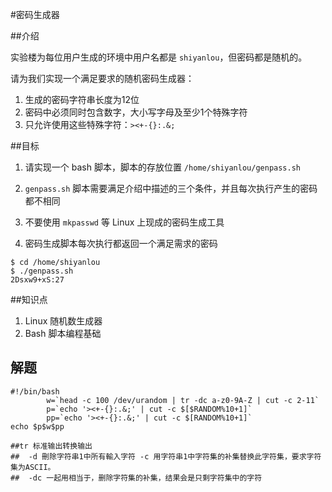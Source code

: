 #密码生成器

##介绍

实验楼为每位用户生成的环境中用户名都是 `shiyanlou`，但密码都是随机的。

请为我们实现一个满足要求的随机密码生成器：

1. 生成的密码字符串长度为12位
2. 密码中必须同时包含数字，大小写字母及至少1个特殊字符
3. 只允许使用这些特殊字符：`><+-{}:.&;`

##目标

1. 请实现一个 bash 脚本，脚本的存放位置 `/home/shiyanlou/genpass.sh`

2. `genpass.sh` 脚本需要满足介绍中描述的三个条件，并且每次执行产生的密码都不相同
3. 不要使用 `mkpasswd` 等 Linux 上现成的密码生成工具
4. 密码生成脚本每次执行都返回一个满足需求的密码

```shell
$ cd /home/shiyanlou
$ ./genpass.sh
2Dsxw9+xS:27
```

##知识点

1. Linux 随机数生成器
2. Bash 脚本编程基础

## 解题

```shell
#!/bin/bash
        w=`head -c 100 /dev/urandom | tr -dc a-z0-9A-Z | cut -c 2-11`
        p=`echo '><+-{}:.&;' | cut -c $[$RANDOM%10+1]`
        pp=`echo '><+-{}:.&;' | cut -c $[RANDOM%10+1]`
echo $p$w$pp

##tr 标准输出转换输出 
##	-d 刪除字符串1中所有輸入字符 -c 用字符串1中字符集的补集替换此字符集，要求字符集为ASCII。
##	-dc 一起用相当于，删除字符集的补集，结果会是只剩字符集中的字符
```

